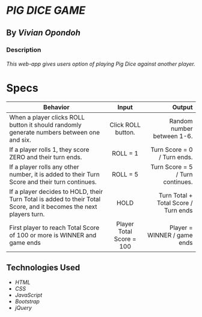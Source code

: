 # _PIG DICE GAME_
## By _Vivian Opondoh_
### Description
###### This web-app gives users option of playing _Pig Dice_ against another player.
# Specs

| Behavior                    |Input                   |Output
|-----------------------|:------------------------:|---------------------------:|
| When a player clicks ROLL button it should randomly generate numbers between one and six. | Click ROLL button. | Random number between 1-6. |
| If a player rolls 1, they score ZERO and their turn ends. | ROLL = 1 | Turn Score = 0 / Turn ends. |
| If a player rolls any other number, it is added to their Turn Score and their turn continues. | ROLL = 5 | Turn Score = 5 / Turn continues. |
| If a player decides to HOLD, their Turn Total is added to their Total Score, and it becomes the next players turn. | HOLD | Turn Total + Total Score / Turn ends |
| First player to reach Total Score of 100 or more is WINNER and game ends | Player Total Score = 100 | Player = WINNER / game ends |

## Technologies Used

* _HTML_
* _CSS_
* _JavaScript_
* _Bootstrap_
* _jQuery_

